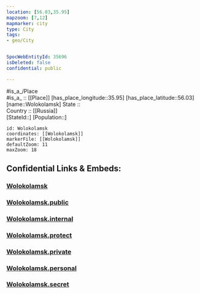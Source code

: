 ```yaml
---
location: [56.03,35.95] 
mapzoom: [7,12] 
mapmarker: city 
type: City
tags:
- geo/City


SpocWebEntityId: 35696
isDeleted: false
confidential: public

---
```

#is_a_/Place  
#is_a_ :: [[Place]] 
[has_place_longitude::35.95] 
[has_place_latitude::56.03] 
[name::Wolokolamsk] 
State ::  
Country :: [[Russia]]  
[StateId::] 
[Population::] 



```leaflet
id: Wolokolamsk
coordinates: [[Wolokolamsk]] 
markerFile: [[Wolokolamsk]] 
defaultZoom: 11 
maxZoom: 18
```


## Confidential Links & Embeds: 

### [Wolokolamsk](/_Standards/Earth/Continent/Europe/Europe~East/Russia/Russia~Central/Moscow_Oblast/City/Wolokolamsk.md) 

### [Wolokolamsk.public](/_public/Earth/Continent/Europe/Europe~East/Russia/Russia~Central/Moscow_Oblast/City/Wolokolamsk.public.md) 

### [Wolokolamsk.internal](/_internal/Earth/Continent/Europe/Europe~East/Russia/Russia~Central/Moscow_Oblast/City/Wolokolamsk.internal.md) 

### [Wolokolamsk.protect](/_protect/Earth/Continent/Europe/Europe~East/Russia/Russia~Central/Moscow_Oblast/City/Wolokolamsk.protect.md) 

### [Wolokolamsk.private](/_private/Earth/Continent/Europe/Europe~East/Russia/Russia~Central/Moscow_Oblast/City/Wolokolamsk.private.md) 

### [Wolokolamsk.personal](/_personal/Earth/Continent/Europe/Europe~East/Russia/Russia~Central/Moscow_Oblast/City/Wolokolamsk.personal.md) 

### [Wolokolamsk.secret](/_secret/Earth/Continent/Europe/Europe~East/Russia/Russia~Central/Moscow_Oblast/City/Wolokolamsk.secret.md)

